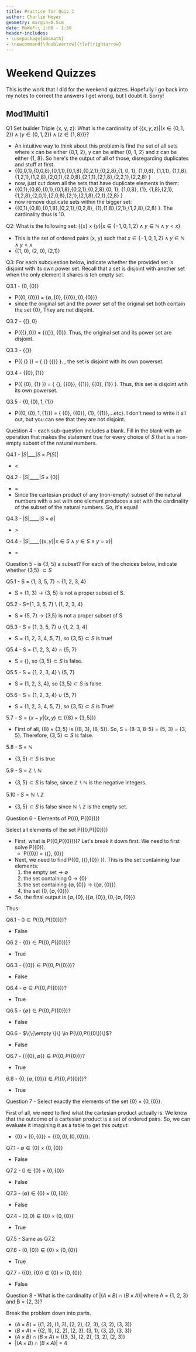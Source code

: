 ```yaml
---
title: Practice for Quiz 1
author: Charlie Meyer
geometry: margin=0.5cm
date: MoWeFri 1:00 - 1:50
header-includes:
- \usepackage{amsmath}
- \newcommand{\doublearrow}{\leftrightarrow}
---
```


# Weekend Quizzes

This is the work that I did for the weekend quizzes. Hopefully I go back into my notes to correct the answers I get wrong, but I doubt it. Sorry!

## Mod1Multi1

Q1 Set builder Triple {x, y, z}: What is the cardinality of $\{\{x, y, z\} \vert (x \in \{0, 1, 2\}) \land (y \in \{0, 1, 2\}) \land (z \in \{1, 8\})\}$?


* An intuitive way to think about this problem is find the set of all sets where x can be either {0,1, 2}, y can be either {0, 1, 2} and z can be either {1, 8}. So here's the output of all of those, disregarding duplicates and stuff at first.
* {{0,0,1},{0,0,8},{0,1,1},{0,1,8},{0,2,1},{0,2,8},{1, 0, 1}, {1,0,8}, {1,1,1}, {1,1,8},{1,2,1},{1,2,8},{2,0,1},{2,0,8},{2,1,1},{2,1,8},{2,2,1},{2,2,8} }
* now, just cut down all the sets that have duplicate elements in them:
* {{0,1},{0,8},{0,1},{0,1,8},{0,2,1},{0,2,8},{0, 1}, {1,0,8}, {1}, {1,8},{2,1},{1,2,8},{2,0,1},{2,0,8},{2,1},{2,1,8},{2,1},{2,8} }
* now remove duplicate sets within the bigger set:
* {{0,1},{0,8},{0,1,8},{0,2,1},{0,2,8}, {1},{1,8},{2,1},{1,2,8},{2,8} }. The cardinality thus is 10.

Q2: What is the following set: $\{\{x\} \times \{y\} \vert x \in \{-1, 0,1, 2\} \land y \in \mathbb{N} \land y < x\}$

* This is the set of ordered pairs (x, y) such that $x \in \{-1, 0, 1, 2\} \land y \in \mathbb{N} \land y < x$
* {(1, 0), (2, 0), (2,1)}

Q3: For each subquestion below, indicate whether the provided set is disjoint with its own power set. Recall that a set is disjoint with another set when the only element it shares is teh empty set.

Q3.1 - $\{0, \{0\}\}$

* P($\{0, \{0\}\}$) = $\{\emptyset, \{0\}, \{\{0\}\}, \{0, \{0\}\}\}$
* since the original set and the power set of the original set both contain  the set {0}, They are not disjoint.

Q3.2 - $\{\{\}, 0\}$

* P($\{\{\}, 0\}$) = {{{}}, {0}}. Thus, the original set and its power set are disjoint.

Q3.3 - $\{\{\}\}$

* P({ {} }) = { {} {{}} }. , the set is disjoint with its own powerset.

Q3.4 - $\{\{0\}, \{1\}\}$

* P({ {0}, {1} }) = { {},  {{0}}, {{1}}, {{0}, {1}} }. Thus, this set is disjoint wtih its own powerset.

Q3.5 - $\{0, \{0\}, 1, \{1\}\}$

* P($\{0, \{0\}, 1, \{1\}\}$) = { {0}, {{0}}, {1}, {{1}},...etc}. I don't need to write it all out, but you can see that they are not disjoint.

Question 4 - each sub-question includes a blank. Fill in the blank with an operation that makes the statement true for every choice of _S_ that is a non-empty subset of the natural numbers. 

Q4.1 - $\vert S \vert$___$\vert S \times P(S)\vert$

* <

Q4.2 - $\vert S \vert$____$\vert S \times \{0\} \vert$

* =
* Since the cartesian product of any (non-empty) subset of the natural numbers with a set with one element produces a set with the cardinality of the subset of the natural numbers. So, it's equal!

Q4.3 - $\vert S \vert$____$\vert S \times \emptyset \vert$

* $>$

Q4.4 - $\vert S \vert$____$\{\{x, y\} \vert x \in S \land y \in S \land y = x\} \vert$

* =

Question 5 - is {3, 5} a subset? For each of the choices below, indicate whether {3,5} $\subset S$

Q5.1 - S = {1, 3, 5, 7} $\cap$ {1, 2, 3, 4}

* S = {1, 3} -> {3, 5} is not a proper subset of S.

Q5.2 - S={1, 3, 5, 7} \ {1, 2, 3, 4}

* S = {5, 7} -> {3,5} is not a proper subset of S

Q5.3 - S = {1, 3, 5, 7} $\cup$ {1, 2, 3, 4}

* S = {1, 2, 3, 4, 5, 7}, so $\{3, 5\} \subset S$ is true!

Q5.4 - S = {1, 2, 3, 4} $\cap$ {5, 7}

* S = {}, so $\{3, 5\} \subset S$ is false.

Q5.5 - S = {1, 2, 3, 4} \ {5, 7}

* S = {1, 2, 3, 4}, so $\{3, 5\} \subset S$ is false.

Q5.6 - S = {1, 2, 3, 4} $\cup$ {5, 7}

* S = {1, 2, 3, 4, 5, 7}, so $\{3, 5\} \subset S$ is True!

5.7 - $S = \{x-y \vert (x, y) \in (\{8\} \times \{3, 5\})\}$

* First of all, $\{8\} \times \{3, 5\}$ is {(8, 3), (8, 5)}. So, S = {8-3, 8-5} = {5, 3} = {3, 5}. Therefore, $\{3, 5\} \subset S$ is false. 

5.8 - S = $\mathbb{N}$

* $\{3, 5\} \subset S$ is true

5.9 - S = $\mathbb{Z} \backslash \mathbb{N}$

* $\{3, 5\} \subset S$ is false, since $\mathbb{Z} \backslash \mathbb{N}$ is the negative integers.

5.10 - $S = \mathbb{N} \backslash \mathbb{Z}$ 

* $\{3, 5\} \subset S$ is false since $\mathbb{N} \backslash \mathbb{Z}$ is the empty set. 

Question 6 - Elements of P({0, P({0})})

Select all elements of the set P({0,P({0})})

* First, what is P({0,P({0})})? Let's break it down first. We need to first solve P({0}).
    * P({0}) = {{}, {0}}
* Next, we need to find P({0, {{},{0}} }). This is the set containinig four elements:
    1. the empty set -> $\emptyset$
    1. the set containing 0 -> $\{0\}$
    1. the set containing $\{\emptyset,\{0\}\}$ -> $\{\{\emptyset, \{0\}\}\}$
    1. the set $\{0, \{\emptyset, \{0\}\}\}$
* So, the final output is $\{\emptyset, \{0\}, \{\{\emptyset, \{0\}\}, \{0, \{\emptyset, \{0\}\}\}$

Thus:

Q6.1 - $0 \in P(\{0,P(\{0\})\})$?

* False

Q6.2 - $\{0\} \in P(\{0,P(\{0\})\}$? 

* True

Q6.3 - $\{\{0\}\} \in P(\{0,P(\{0\})\}$? 

* False

Q6.4 - $\emptyset \in P(\{0,P(\{0\})\}$? 

* True

Q6.5 - $\{\emptyset \} \in P(\{0,P(\{0\})\}$?

* False

Q6.6 - $\{\{\empty \}\} \in P(\{0,P(\{0\})\}$? 

* False

Q6.7 - $\{\{\{0\}, \emptyset \}\} \in P(\{0,P(\{0\})\}$? 

* True

6.8 - $\{0, \{\emptyset, \{0\}\}\} \in P(\{0,P(\{0\})\}$? 

* True

Question 7 - Select exactly the elements of the set $\{0\} \times \{0, \{0\}\}$. 

First of all, we need to find what the cartesian product actually is. We know that the outcome of a cartesian product is a set of ordered pairs. So, we can evaluate it imagining it as a table to get this output:

* $\{0\} \times \{0, \{0\}\} = \{(0,0), (0, \{0\})\}$.

Q7.1 - $\emptyset \in \{0\} \times \{0, \{0\}\}$

* False

Q7.2 - $0 \in \{0\} \times \{0, \{0\}\}$

* False

Q7.3 - $(\emptyset) \in \{0\} \times \{0, \{0\}\}$ 

* False

Q7.4 - $(0,0) \in \{0\} \times \{0, \{0\}\}$

* True

Q7.5 - Same as Q7.2

Q7.6 - $(0, \{0\}) \in \{0\} \times \{0, \{0\}\}$ 

* True

Q7.7 - $(\{0\}, \{0\}) \in \{0\} \times \{0, \{0\}\}$

* False

Question 8 - What is the cardinality of $\vert (A \times B) \cap (B \times A) \vert$ where A = {1, 2, 3} and B = {2, 3}?

Break the problem down into parts. 

* $(A \times B)$ = {(1, 2), (1, 3), (2, 2), (2, 3), (3, 2), (3, 3)}
* $(B \times A)$ = {(2, 1), (2, 2), (2, 3), (3, 1), (3, 2), (3, 3)}
* $(A \times B) \cap (B \times A)$ = {(3, 3), (2, 2), (3, 2), (2, 3)}
* $\vert (A \times B) \cap (B \times A) \vert$ = 4



